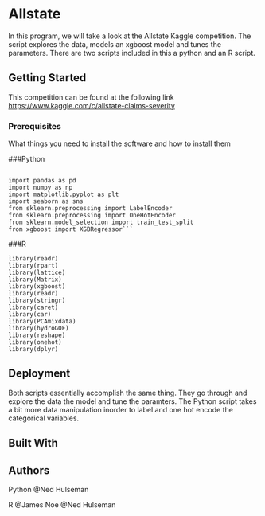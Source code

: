 # Allstate

In this program, we will take a look at the Allstate Kaggle competition. The script explores the data, 
models an xgboost model and tunes the parameters. There are two scripts included in this a python and an R script.

## Getting Started

This competition can be found at the following link
https://www.kaggle.com/c/allstate-claims-severity

### Prerequisites

What things you need to install the software and how to install them

###Python
```

import pandas as pd
import numpy as np
import matplotlib.pyplot as plt
import seaborn as sns
from sklearn.preprocessing import LabelEncoder
from sklearn.preprocessing import OneHotEncoder
from sklearn.model_selection import train_test_split
from xgboost import XGBRegressor```
```
###R
```
library(readr)
library(rpart)
library(lattice)
library(Matrix)
library(xgboost)
library(readr)
library(stringr)
library(caret)
library(car)
library(PCAmixdata)
library(hydroGOF)
library(reshape)
library(onehot)
library(dplyr)
```


## Deployment

Both scripts essentially accomplish the same thing. They go through and explore the data the model and tune the paramters. 
The Python script takes a bit more data manipulation inorder to label and one hot encode the categorical variables.
## Built With



## Authors

Python
@Ned Hulseman

R
@James Noe
@Ned Hulseman


